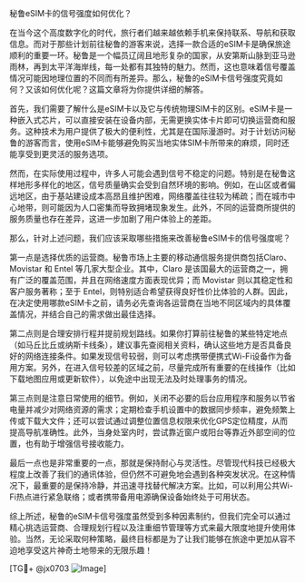 秘鲁eSIM卡的信号强度如何优化？

在当今这个高度数字化的时代，旅行者们越来越依赖手机来保持联系、导航和获取信息。而对于那些计划前往秘鲁的游客来说，选择一款合适的eSIM卡是确保旅途顺利的重要一环。秘鲁是一个幅员辽阔且地形复杂的国家，从安第斯山脉到亚马逊雨林，再到太平洋海岸线，每一处都有其独特的魅力。然而，这也意味着信号覆盖情况可能因地理位置的不同而有所差异。那么，秘鲁的eSIM卡信号强度究竟如何？又该如何优化呢？这篇文章将为你提供详细的解答。

首先，我们需要了解什么是eSIM卡以及它与传统物理SIM卡的区别。eSIM卡是一种嵌入式芯片，可以直接安装在设备内部，无需更换实体卡片即可切换运营商和服务。这种技术为用户提供了极大的便利性，尤其是在国际漫游时。对于计划访问秘鲁的游客而言，使用eSIM卡能够避免购买当地实体SIM卡所带来的麻烦，同时还能享受到更灵活的服务选项。

然而，在实际使用过程中，许多人可能会遇到信号不稳定的问题。特别是在秘鲁这样地形多样化的地区，信号质量确实会受到自然环境的影响。例如，在山区或者偏远地区，由于基站建设成本高昂且维护困难，网络覆盖往往较为稀疏；而在城市中心地带，则可能因为人口密集而导致拥堵现象发生。此外，不同的运营商所提供的服务质量也存在差异，这进一步加剧了用户体验上的差距。

那么，针对上述问题，我们应该采取哪些措施来改善秘鲁eSIM卡的信号强度呢？

第一点是选择优质的运营商。秘鲁市场上主要的移动通信服务提供商包括Claro、Movistar 和 Entel 等几家大型企业。其中，Claro 是该国最大的运营商之一，拥有广泛的覆盖范围，并且在网络速度方面表现优异；而 Movistar 则以其稳定性和客户服务著称；至于 Entel，则特别适合希望获得良好性价比体验的人群。因此，在决定使用哪款eSIM卡之前，请务必先查询各运营商在当地不同区域内的具体覆盖情况，并结合自己的需求做出最佳选择。

第二点则是合理安排行程并提前规划路线。如果你打算前往秘鲁的某些特定地点（如马丘比丘或纳斯卡线条），建议事先查阅相关资料，确认这些地方是否具备良好的网络连接条件。如果发现信号较弱，则可以考虑携带便携式Wi-Fi设备作为备用方案。另外，在进入信号较差的区域之前，尽量完成所有重要的在线操作（比如下载地图应用或更新软件），以免途中出现无法及时处理事务的情况。

第三点则是注意日常使用的细节。例如，关闭不必要的后台应用程序和服务以节省电量并减少对网络资源的需求；定期检查手机设置中的数据同步频率，避免频繁上传或下载大文件；还可以尝试通过调整位置信息权限来优化GPS定位精度，从而提高导航准确性。此外，当身处室内时，尝试靠近窗户或阳台等靠近外部空间的位置，也有助于增强信号接收能力。

最后一点也是非常重要的一点，那就是保持耐心与灵活性。尽管现代科技已经极大程度上改善了我们的通讯体验，但仍然不可避免地会遇到各种突发状况。在这种情况下，最重要的是保持冷静，并迅速寻找替代解决方案。比如，可以利用公共Wi-Fi热点进行紧急联络；或者携带备用电源确保设备始终处于可用状态。

综上所述，秘鲁的eSIM卡信号强度虽然受到多种因素制约，但我们完全可以通过精心挑选运营商、合理规划行程以及注重细节管理等方式来最大限度地提升使用体验。当然，无论采取何种策略，最终目标都是为了让我们能够在旅途中更加从容不迫地享受这片神奇土地带来的无限乐趣！

[TG💪+ @jx0703 ![Image](https://github.com/user-attachments/assets/dbca1d08-cadb-493c-b0ec-ad6f7a83f270)]